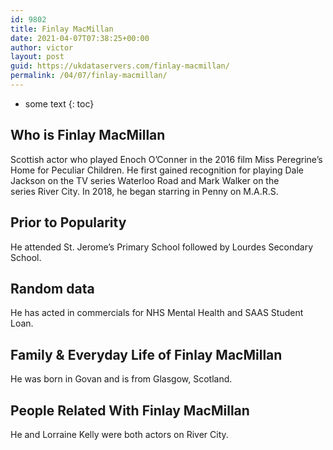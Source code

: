 ```yaml
---
id: 9802
title: Finlay MacMillan
date: 2021-04-07T07:38:25+00:00
author: victor
layout: post
guid: https://ukdataservers.com/finlay-macmillan/
permalink: /04/07/finlay-macmillan/
---
```


* some text
{: toc}


## Who is Finlay MacMillan



Scottish actor who played Enoch O&#8217;Conner in the 2016 film Miss Peregrine&#8217;s Home for Peculiar Children. He first gained recognition for playing Dale Jackson on the TV series Waterloo Road and Mark Walker on the series River City. In 2018, he began starring in Penny on M.A.R.S.

                
                
                
## Prior to Popularity



He attended St. Jerome&#8217;s Primary School followed by Lourdes Secondary School.

                
                
                
## Random data



He has acted in commercials for NHS Mental Health and SAAS Student Loan.

                
                
                
## Family & Everyday Life of Finlay MacMillan



He was born in Govan and is from Glasgow, Scotland.

                
                
                
## People Related With Finlay MacMillan



He and Lorraine Kelly were both actors on River City.

                
              
            
          
          
          
